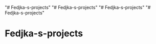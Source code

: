 "# Fedjka-s-projects" 
"# Fedjka-s-projects" 
"# Fedjka-s-projects" 
"# Fedjka-s-projects" 
# Fedjka-s-projects

